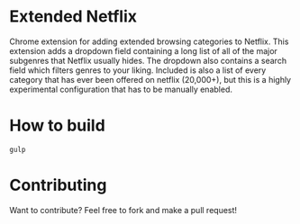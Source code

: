 # Extended Netflix

Chrome extension for adding extended browsing categories to Netflix. 
This extension adds a dropdown field containing a long list of all of
the major subgenres that Netflix usually hides. The dropdown also contains
a search field which filters genres to your liking. Included is also a list
of every category that has ever been offered on netflix (20,000+), but this
is a highly experimental configuration that has to be manually enabled.

# How to build
    gulp

# Contributing

Want to contribute? Feel free to fork and make a pull request!
